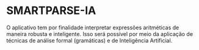 # SMARTPARSE-IA
O aplicativo tem por finalidade interpretar expressões aritméticas de maneira robusta e inteligente. Isso será possível por meio da aplicação de técnicas de análise formal (gramáticas) e de Inteligência Artificial.
